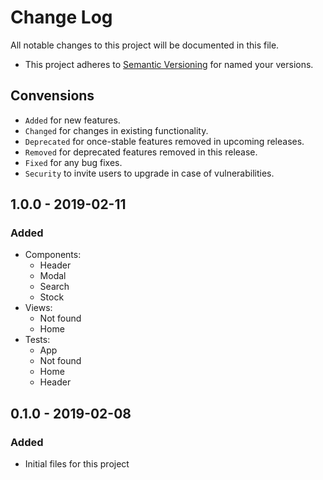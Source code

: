 # Change Log

All notable changes to this project will be documented in this file.

- This project adheres to [Semantic Versioning](http://semver.org/) for named your versions.

## Convensions

- `Added`       for new features.
- `Changed`     for changes in existing functionality.
- `Deprecated`  for once-stable features removed in upcoming releases.
- `Removed`     for deprecated features removed in this release.
- `Fixed`       for any bug fixes.
- `Security`    to invite users to upgrade in case of vulnerabilities.

## 1.0.0 - 2019-02-11
### Added
- Components:
  - Header
  - Modal
  - Search
  - Stock
- Views:
  - Not found
  - Home
- Tests:
  - App
  - Not found
  - Home
  - Header

## 0.1.0 - 2019-02-08
### Added
- Initial files for this project
